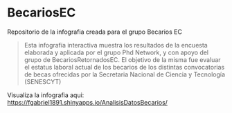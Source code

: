 # BecariosEC
Repositorio de la infografia creada para el grupo Becarios EC

>  Esta infografía interactiva muestra los resultados de la encuesta elaborada y 
   aplicada por el grupo Phd Network, y con apoyo del grupo de BecariosRetornadosEC. 
   El objetivo de la misma fue evaluar el estatus laboral actual de los becarios de los
   distintas convocatorias de becas ofrecidas por la Secretaria Nacional de
   Ciencia y Tecnología (SENESCYT)
 
Visualiza la infografia aqui: https://fgabriel1891.shinyapps.io/AnalisisDatosBecarios/
